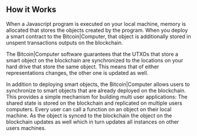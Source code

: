 ## How it Works

When a Javascript program is executed on your local machine, memory is allocated that stores the objects created by the program. When you deploy a smart contract to the Bitcoin|Computer, that object is additionally stored in unspent transactions outputs on the blockchain.

The Bitcoin|Computer software guarantees that the UTXOs that store a smart object on the blockchain are synchronized to the locations on your hard drive that store the same object. This means that of either representations changes, the other one is updated as well.

In addition to deploying smart objects, the Bitcoin|Computer allows users to synchronize to smart objects that are already deployed on the blockchain. This provides a simple mechanism for building multi user applications: The shared state is stored on the blockchain and replicated on multiple users computers. Every user can call a function on an object on their local machine. As the object is synced to the blockchain the object on the blockchain updates as well which in turn updates all instances on other users machines.
